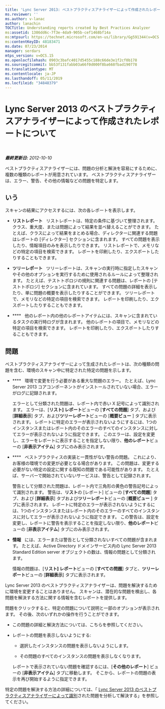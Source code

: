```yaml
---
title: 'Lync Server 2013: ベストプラクティスアナライザーによって作成されたレポートについて'
ms.reviewer: ''
ms.author: v-lanac
author: lanachin
TOCTitle: Understanding reports created by Best Practices Analyzer
ms:assetid: 1386dd6c-7f3e-4da9-905b-cef1468bf14a
ms:mtpsurl: https://technet.microsoft.com/en-us/library/Gg591344(v=OCS.15)
ms:contentKeyID: 48183471
ms.date: 07/23/2014
manager: serdars
mtps_version: v=OCS.15
ms.openlocfilehash: 0903c3bafc4017d5455c188c66de3e1f2cf0b178
ms.sourcegitcommit: bb53f131fabb03a66f0d000f8ba668fbad190778
ms.translationtype: MT
ms.contentlocale: ja-JP
ms.lasthandoff: 05/11/2019
ms.locfileid: "34848379"
---
```

<div data-xmlns="http://www.w3.org/1999/xhtml">

<div class="topic" data-xmlns="http://www.w3.org/1999/xhtml" data-msxsl="urn:schemas-microsoft-com:xslt" data-cs="http://msdn.microsoft.com/en-us/">

<div data-asp="http://msdn2.microsoft.com/asp">

# <a name="understanding-reports-created-by-best-practices-analyzer-in-lync-server-2013"></a>Lync Server 2013 のベストプラクティスアナライザーによって作成されたレポートについて

</div>

<div id="mainSection">

<div id="mainBody">

<span> </span>

_**最終更新日:** 2012-10-10_

ベストプラクティスアナライザーには、問題の分析と解決を容易にするために、複数の種類のレポートが用意されています。 ベストプラクティスアナライザーは、エラー、警告、その他の情報などの問題を特定します。

<div>

## <a name="reports"></a>いう

スキャンの結果にアクセスするには、次の各レポートを表示します。

  - **リストレポート**   リストレポートは、特定の条件に基づいて整理されます。 クラス、重大度、または問題によって結果を並べ替えることができます。 たとえば、クラスによって結果をまとめる場合、ディレクターに関連する問題はレポートの [ディレクター] セクションに含まれます。 すべての問題を表示したり、情報項目のみを表示したりできます。 リストレポートで、メモリなどの特定の項目を検索できます。 レポートを印刷したり、エクスポートしたりすることもできます。

  - **ツリーレポート**   ツリーレポートは、スキャンの実行時に指定したスキャンやその他のオプションを実行するために使用されるルールによって整理されます。 たとえば、テストトポロジの規則に関連する問題は、レポートの [テストトポロジ] セクションに含まれています。 すべての問題の詳細を表示したり、単に問題の概要を表示したりすることができます。 ツリーレポートで、メモリなどの特定の項目を検索できます。 レポートを印刷したり、エクスポートしたりすることもできます。

  - ****   他のレポート内の他のレポートアイテムには、スキャンに含まれているタスクの実行時ログが含まれます。 他のレポートの項目で、メモリなどの特定の項目を検索できます。 レポートを印刷したり、エクスポートしたりすることもできます。

</div>

<div>

## <a name="issues"></a>問題

ベストプラクティスアナライザーによって生成されたレポートは、次の種類の問題を含む、環境のスキャン中に特定された特定の問題を示します。

  - ****   環境で変更を行う必要がある重大な問題のエラー。 たとえば、Lync Server 2013 コアコンポーネントがインストールされていない場合、エラーがログに記録されます。
    
    エラーとして分類された問題は、レポート内で赤い X 記号によって識別されます。 エラーは、[**リスト] レポート**ビューの [**すべての問題**] タブ、および [**詳細表示**] タブ、および**ツリーレポート**ビューの [**概要ビュー** ] タブに表示されます。 レポートに特定のエラーが表示されないようにするには、1つのインスタンスまたはレポート内のそのエラーのすべてのインスタンスに対してエラーが表示されないように指定できます。 このエラーは、設定を変更し、エラーをレポートに表示することを指定しない限り、**他のレポート**ビューの [**非表示アイテム**] タブにのみ表示されます。

  - ****   ベストプラクティスの実装と一貫性がない警告の問題。 これにより、お客様の環境での変更が必要となる場合があります。 この問題は、変更する必要がない特定の設定に関する既知の問題である可能性があります。 たとえば、サーバーで開始されていないサービスは、警告として記録されます。
    
    警告として分類された問題は、レポート内で三角形の黄色の警告記号によって識別されます。 警告は、**リスト**の [レポート] ビューの [**すべての問題**] タブ、および [**詳細表示**] タブおよび**ツリーレポート**ビューの [**概要ビュー** ] タブに表示されます。 レポートに特定のエラーが表示されないようにするには、1つのインスタンスまたはレポート内のそのエラーのすべてのインスタンスに対してエラーが表示されないように指定できます。 この警告は、設定を変更し、レポートに警告を表示することを指定しない限り、**他のレポート**ビューの [**非表示アイテム**] タブにのみ表示されます。

  - **情報**   には、エラーまたは警告として分類されないすべての問題が含まれます。 たとえば、Active Directory ドメインサービス内の Lync Server 2013 Standard Edition server オブジェクトの数は、情報の問題として分類されます。
    
    情報の問題は、[**リスト] レポート**ビューの [**すべての問題**] タブと、**ツリーレポート**ビューの [**詳細表示**] タブに表示されます。

Lync Server 2013 のベストプラクティスアナライザーは、問題を解決するために環境を変更することはありません。 スキャンは、潜在的な問題を検出し、各問題を解決する方法に関する情報を含むレポートを提供します。

問題をクリックすると、特定の問題について説明と一部のオプションが表示されます。 その後、次のいずれかの操作を行うことができます。

  - この問題の詳細と解決方法については、こちらを参照してください。

  - レポートの問題を表示しないようにする:
    
      - 選択したインスタンスの問題を表示しないようにします。
    
      - その問題のすべてのインスタンスの問題を表示しなくなります。
    
    レポートで表示されていない問題を確認するには、[**その他のレポート**] ビューの [**非表示アイテム**] タブに移動します。 そこから、レポートの問題の表示を再び開始するように指定できます。

特定の問題を解決する方法の詳細については、「 [Lync Server 2013 のベストプラクティスアナライザーによって識別](lync-server-2013-analyzing-and-resolving-issues-identified-by-best-practices-analyzer.md)された問題を分析して解決する」を参照してください。

</div>

</div>

<span> </span>

</div>

</div>

</div>


